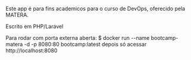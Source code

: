Este app é para fins academicos para o curso de DevOps, oferecido pela MATERA.

Escrito em PHP/Laravel

Para rodar com porta externa aberta:
$ docker run --name bootcamp-matera -d -p 8080:80 bootcamp:latest
depois só acessar http://localhost:8080

